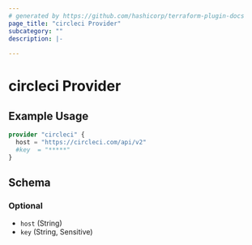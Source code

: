 ```yaml
---
# generated by https://github.com/hashicorp/terraform-plugin-docs
page_title: "circleci Provider"
subcategory: ""
description: |-
  
---
```


# circleci Provider



## Example Usage

```terraform
provider "circleci" {
  host = "https://circleci.com/api/v2"
  #key  = "*****"
}
```

<!-- schema generated by tfplugindocs -->
## Schema

### Optional

- `host` (String)
- `key` (String, Sensitive)
